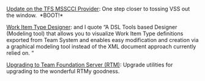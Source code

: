 [Update on the TFS MSSCCI
Provider](http://blogs.msdn.com/bharry/archive/2006/03/24/559876.aspx):
One step closer to tossing VSS out the window.  \*BOOT!\*

[Work Item Type
Designer](http://www.gotdotnet.com/workspaces/workspace.aspx?id=d03b00f5-7c5d-4e29-86b5-b966a04e1ed7):
and I quote “A DSL Tools based Designer (Modeling tool) that allows you
to visualize Work Item Type definitions exported from Team System and
enables easy modification and creation via a graphical modeling tool
instead of the XML document approach currently relied on. “

[Upgrading to Team Foundation Server
(RTM)](http://blogs.msdn.com/robcaron/archive/2006/03/17/554115.aspx):
Upgrade utilities for upgrading to the wonderful RTMy goodness.
